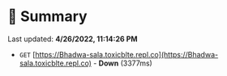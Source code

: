 # 📖 Summary
Last updated: **4/26/2022, 11:14:26 PM**

- `GET` [https://Bhadwa-sala.toxicblte.repl.co](https://Bhadwa-sala.toxicblte.repl.co) - **Down** (3377ms)
